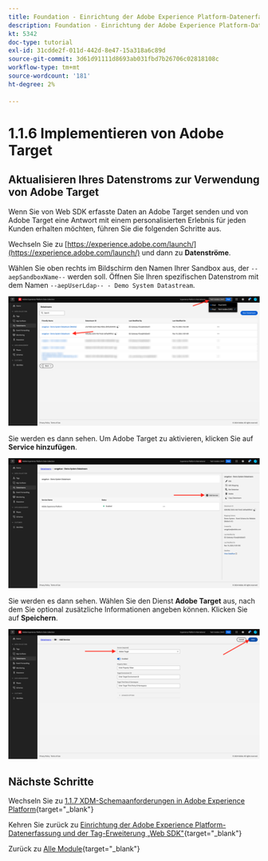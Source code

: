 ```yaml
---
title: Foundation - Einrichtung der Adobe Experience Platform-Datenerfassung und der Web-SDK-Erweiterung - Implementieren von Adobe Target
description: Foundation - Einrichtung der Adobe Experience Platform-Datenerfassung und der Web-SDK-Erweiterung - Implementieren von Adobe Target
kt: 5342
doc-type: tutorial
exl-id: 31cdde2f-011d-442d-8e47-15a318a6c89d
source-git-commit: 3d61d91111d8693ab031fbd7b26706c02818108c
workflow-type: tm+mt
source-wordcount: '181'
ht-degree: 2%

---
```


# 1.1.6 Implementieren von Adobe Target

## Aktualisieren Ihres Datenstroms zur Verwendung von Adobe Target

Wenn Sie von Web SDK erfasste Daten an Adobe Target senden und von Adobe Target eine Antwort mit einem personalisierten Erlebnis für jeden Kunden erhalten möchten, führen Sie die folgenden Schritte aus.

Wechseln Sie zu [https://experience.adobe.com/launch/](https://experience.adobe.com/launch/) und dann zu **Datenströme**.

Wählen Sie oben rechts im Bildschirm den Namen Ihrer Sandbox aus, der `--aepSandboxName--` werden soll. Öffnen Sie Ihren spezifischen Datenstrom mit dem Namen `--aepUserLdap-- - Demo System Datastream`.

![Klicken Sie im linken Navigationsbereich auf das Symbol Edge-Konfiguration &#x200B;](./images/edgeconfig1b.png)

Sie werden es dann sehen. Um Adobe Target zu aktivieren, klicken Sie auf **Service hinzufügen**.

![AEP-Debugger](./images/aa2.png)

Sie werden es dann sehen. Wählen Sie den Dienst **Adobe Target** aus, nach dem Sie optional zusätzliche Informationen angeben können. Klicken Sie auf **Speichern**.

![AEP-Debugger](./images/at1.png)

## Nächste Schritte

Wechseln Sie zu [1.1.7 XDM-Schemaanforderungen in Adobe Experience Platform](./ex7.md){target="_blank"}

Kehren Sie zurück zu [Einrichtung der Adobe Experience Platform-Datenerfassung und der Tag-Erweiterung „Web SDK&quot;](./data-ingestion-launch-web-sdk.md){target="_blank"}

Zurück zu [Alle Module](./../../../../overview.md){target="_blank"}
